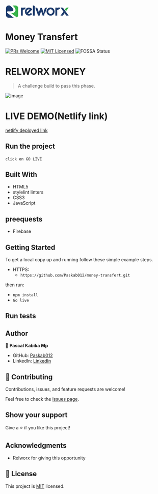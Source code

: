 ![](./src/assets/relworx.png)

<h1>Money Transfert</h1>

[![PRs Welcome](https://img.shields.io/badge/PRs-welcome-brightgreen.svg?style=flat-square)](http://makeapullrequest.com)
[![MIT Licensed](https://img.shields.io/badge/license-MIT-blue.svg?style=flat-square)](https://github.com/your/your-project/blob/master/LICENSE)
![FOSSA Status](https://app.fossa.io/api/projects/git%2Bgithub.com%2FModusCreateOrg%2Fbudgeting-sample-app-webpack2.svg?type=shield)

# RELWORX MONEY

> A challenge build to pass this phase.

![image]('./desktop.png')

# LIVE DEMO(Netlify link)

[netlify deployed link](https://cool-florentine-90f487.netlify.app/index.html)

## Run the project

`click on GO LIVE`

## Built With

- HTML5
- stylelint linters
- CSS3
- JavaScript

## preequests

- Firebase

## Getting Started

To get a local copy up and running follow these simple example steps.

- HTTPS:
  - `https://github.com/Paskab012/money-transfert.git`

then run:

- `npm install`
- `Go live`

## Run tests

## Author

👤 **Pascal Kabika Mp**

- GitHub: [Paskab012](https://github.com/KABIKA681?tab=overview&from=2021-12-01&to=2021-12-31)
- LinkedIn: [LinkedIn](https://www.linkedin.com/in/pascal-kabika-443061220/)

## 🤝 Contributing

Contributions, issues, and feature requests are welcome!

Feel free to check the [issues page](https://github.com/vikipretium/blog-app/issues).

## Show your support

Give a ⭐️ if you like this project!

## Acknowledgments

- Relworx for giving this opportunity

## 📝 License

This project is [MIT](./MIT.md) licensed.
